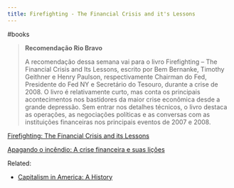 ```yaml
---
title: Firefighting - The Financial Crisis and it's Lessons
---
```




#books

> **Recomendação Rio Bravo**
>
> A recomendação dessa semana vai para o livro Firefighting – The Financial Crisis and Its Lessons, escrito por Bem Bernanke, Timothy Geithner e  Henry Paulson, respectivamente Chairman do Fed, Presidente do Fed NY e  Secretário do Tesouro, durante a crise de 2008. O livro é relativamente  curto, mas conta os principais acontecimentos nos bastidores da maior  crise econômica desde a grande depressão. Sem entrar nos detalhes  técnicos, o livro destaca as operações, as negociações políticas e as  conversas com as instituições financeiras nos principais eventos de 2007 e 2008.

[Firefighting: The Financial Crisis and its Lessons](https://www.amazon.com.br/Firefighting-Financial-Crisis-Lessons-English-ebook/dp/B07LFLW5R3/) 

[Apagando o incêndio: A crise financeira e suas lições](https://www.amazon.com.br/Apagando-incêndio-crise-financeira-lições/dp/6556920096/)

Related:

- [Capitalism in America: A History](https://www.amazon.com.br/Capitalism-America-History-Alan-Greenspan/dp/0735222444/)